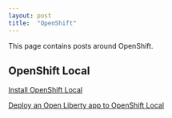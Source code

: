 ```yaml
---
layout: post
title:  "OpenShift"
---
```


This page contains posts around OpenShift.

## OpenShift Local

[Install OpenShift Local](../_posts/2024-03-13-installOpenShiftLocal.md)

[Deploy an Open Liberty app to OpenShift Local](../_posts/2024-07-10-deploy-an-open-liberty-app-to-openshift-local.md)
